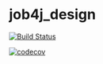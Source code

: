 # job4j_design
[![Build Status](https://travis-ci.com/kva-devops/job4j_design.svg?branch=master)](https://travis-ci.com/kva-devops/job4j_design)


[![codecov](https://codecov.io/gh/kva-devops/job4j_design/branch/master/graph/badge.svg)](https://codecov.io/gh/kva-devops/job4j_design)


